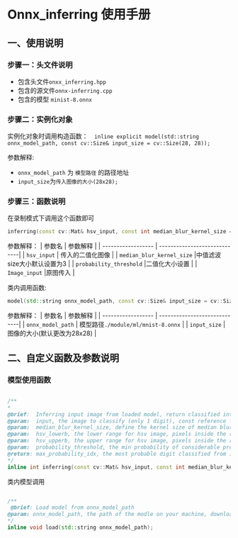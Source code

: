 # Onnx_inferring 使用手册
## 一、使用说明

### 步骤一：头文件说明

- 包含头文件`onxx_inferring.hpp`
- 包含的源文件`onnx-inferring.cpp`
- 包含的模型 `minist-8.onnx`
### 步骤二：实例化对象

实例化对象时调用构造函数：`  inline explicit model(std::string onnx_model_path, const cv::Size& input_size = cv::Size(28, 28));`

参数解释:
- `onnx_model_path` 为 `模型路径` 的路径地址
- `input_size`为`传入图像的大小(28x28);`
### 步骤三：函数说明

在录制模式下调用这个函数即可

```cpp
inferring(const cv::Mat& hsv_input, const int median_blur_kernel_size = 3, float probability_threshold = 0, cv::Mat Image_input = cv::Mat::zeros(cv::Size(255, 0), CV_8UC3));
```
参数解释：
|      参数名         |           参数解释             |
| ------------------ | -----------------------------|
| `hsv_input`         | 传入的二值化图像  |
| `median_blur_kernel_size`    |中值滤波size大小默认设置为3          |
| `probability_threshold`    |二值化大小设置          |
| `Image_input`    |原图传入     |

类内调用函数:
```cpp
model(std::string onnx_model_path, const cv::Size& input_size = cv::Size(28, 28));  // 初始化构造函数加载模型
```
参数解释：
|      参数名         |           参数解释             |
| ------------------ | -----------------------------|
| `onnx_model_path`         | 模型路径`./module/ml/mnist-8.onnx`   |
| `input_size`    |图像的大小(默认更改为28x28)              |


## 二、自定义函数及参数说明
### 模型使用函数

```cpp

/**
* 
@brief:  Inferring input image from loaded model, return classified int digit
@param:  input, the image to classify (only 1 digit), const reference from cv::Mat
@param:  median_blur_kernel_size, define the kernel size of median blur pre-processing, default to int 5, set 0 to disable
@param:  hsv_lowerb, the lower range for hsv image, pixels inside the range equals to 1, otherwise equals to 0, default is the cv::Scalar() default
@param:  hsv_upperb, the upper range for hsv image, pixels inside the range equals to 1, otherwise equals to 0, default is the cv::Scalar() default
@param:  probability_threshold, the min probability of considerable probability to iterate, determined by the model, mnist-8.onnx has the output array from -1e5 to 1e5, default is 0
@return: max_probability_idx, the most probable digit classified from input image in int type, -1 means all the probability is out of the threahold
*/
inline int inferring(const cv::Mat& hsv_input, const int median_blur_kernel_size = 3, float probability_threshold = 0, cv::Mat Image_input = cv::Mat::zeros(cv::Size(255, 0), CV_8UC3));

```
类内模型调用
```cpp

/**
 @brief: Load model from onnx_model_path
@param: onnx_model_path, the path of the modle on your machine, downloadable at https://github.com/onnx/models/blob/master/vision/classification/mnist/model/mnist-8.onnx
*/
inline void load(std::string onnx_model_path);
```
